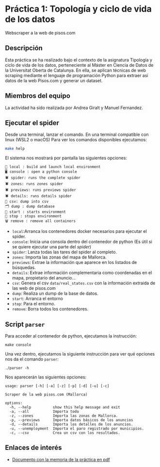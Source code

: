 # Práctica 1: Topología y ciclo de vida de los datos
Webscraper a la web de pisos.com

## Descripción
Esta práctica se ha realizado bajo el contexto de la asignatura Tipología y ciclo de vida de los datos, perteneciente al Máster en Ciencia de Datos de la Universitat Oberta de Catalunya. En ella, se aplican técnicas de web scraping mediante el lenguaje de programación Python para extraer así datos de la web Pisos.com y generar un dataset.

## Miembros del equipo
La actividad ha sido realizada por Andrea Giralt y Manuel Fernandez. 

## Ejecutar el spider
Desde una terminal, lanzar el comando.
En una terminal compatible con linux (WSL2 o macOS) Para ver los comandos disponibles ejecutamos:

```bash
make help 
```

El sistema nos mostrará por pantalla las siguientes opciones:
```
🚀 local : build and launch local environment
🖥️ console : open a python console
🕷️ spider: runs the complete spider
🕷️ zones: runs zones spider
🕷️ previews: runs previews spider
🕷️ details: runs details spider
💾 csv: dump into csv
🗂️ dump : dump database
🏁 start : starts environment
🛑 stop : stops environment
🗑️ remove : remove all containers
```

* ```local```:Arranca los contenedores docker necesarios para ejecutar el spider.
* ```console```: Inicia una consola dentro del contenedor de python (Es útil si se quiere ejecutar una parte del *spider*)
* ```spider```: Lanza todas las tares del spider al completo.
* ```zones```: Importa las zonas del mapa de Mallorca.
* ```previews```: Extrae la información que aparece en los listados de búsquedas.
* ```details```: Extrae información complementaria como coordenadas en el mapa, propietario del anuncio...
* ```csv```: Genera el csv ```data/real_states.csv``` con la información extraida de las web de pisos.com
* ```dump```: Realiza un dump de la base de datos.
* ```start```: Arranca el entorno
* ```stop```: Para el entorno.
* ```remove```: Borra todos los contenedores.


## Script ```parser```
Para acceder al contenedor de python, ejecutamos la instrucción:
```
make console
```
Una vez dentro, ejecutamos la siguiente instrucción para ver qué opciones nos da el comando ```parser```:
```
./parser -h
```
Nos aparecerán las siguientes opciones:
```
usage: parser [-h] [-a] [-z] [-p] [-d] [-u] [-c]

Scraper de la web pisos.com (Mallorca)

options:
  -h, --help          show this help message and exit
  -a, --all           Importa todo
  -z, --zones         Importa las zonas de Mallorca.
  -p, --previews      Importa datos básicos de los anuncios
  -d, --details       Importa los detalles de los anuncios.
  -u, --unemployment  Importa el paro registrado por municipios.
  -c, --csv           Crea un csv con los resultados.
```

## Enlaces de interés
* [Documento con la memoria de la práctica en pdf](docs/memoria.pdf)
